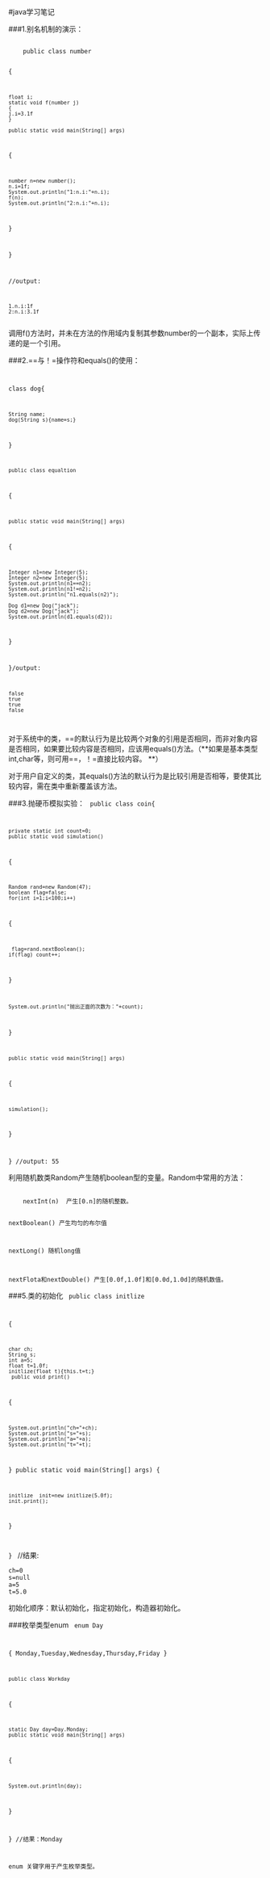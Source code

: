   
#java学习笔记

###1.别名机制的演示：

<code>
	public class number
  
{

  	float i;
   	static void f(number j)
	{	
	j.i=3.1f
	}

	public static void main(String[] args)
{

	number n=new number();
 	n.i=1f;
	System.out.println("1:n.i:"+n.i);
	f(n);
	System.out.println("2:n.i:"+n.i);
}

}


//output:
	
	1.n.i:1f
	2:n.i:3.1f
</code>
调用f()方法时，并未在方法的作用域内复制其参数number的一个副本，实际上传递的是一个引用。

###2.==与！=操作符和equals()的使用：
<code>

class dog{

	String name;
	dog(String s){name=s;}
	
}


	public class equaltion
{

	public static void main(String[] args)
  {

	Integer n1=new Integer(5);
	Integer n2=new Integer(5);
	System.out.println(n1==n2); 
	System.out.println(n1!=n2);  
	System.out.println("n1.equals(n2)");  

	Dog d1=new Dog("jack");
	Dog d2=new Dog("jack");
	System.out.println(d1.equals(d2));

}

}/output:
 
	false
	true
	true
	false

</code>

对于系统中的类，==的默认行为是比较两个对象的引用是否相同，而非对象内容是否相同，如果要比较内容是否相同，应该用equals()方法。（**如果是基本类型int,char等，则可用==，！=直接比较内容。
	**）

对于用户自定义的类，其equals()方法的默认行为是比较引用是否相等，要使其比较内容，需在类中重新覆盖该方法。

###3.抛硬币模拟实验：
<code>
	public class coin{
	
	private static int count=0;
	public static void simulation()
{
	

	Random rand=new Random(47);
	boolean flag=false;
    for(int i=1;i<100;i++)
{   
   
	 flag=rand.nextBoolean();
    if(flag) count++;
}

	System.out.println("抛出正面的次数为："+count);
}
	
	public static void main(String[] args)
{

	simulation();
}

}	 //output:
	55
</code>

利用随机数类Random产生随机boolean型的变量。Random中常用的方法：

<code>
	nextInt(n) 	产生[0.n]的随机整数。
	
nextBoolean()  产生均匀的布尔值

nextLong()  随机long值

nextFlota和nextDouble() 产生[0.0f,1.0f]和[0.0d,1.0d]的随机数值。
</code>

###5.类的初始化
<code>
	public class initlize

{

	char ch;
	String s;
  	int a=5;
  	float t=1.0f;
	initlize(float t){this.t=t;}
  	 public void print()
 {

	System.out.println("ch="+ch);
    System.out.println("s="+s);
	System.out.println("a="+a);	
	System.out.println("t="+t);
}
	public static void main(String[] args)
{

	initlize  init=new initlize(5.0f);
    init.print();
}

}
</code>
//结果:

	ch=0
	s=null
	a=5
	t=5.0
初始化顺序：默认初始化，指定初始化，构造器初始化。
    

###枚举类型enum
<code>
	 enum Day

{ Monday,Tuesday,Wednesday,Thursday,Friday }

	public class Workday

{
	
	static Day day=Day.Monday;
 	public static void main(String[] args)
{
	
	System.out.println(day);
}

}
//结果：Monday

enum 关键字用于产生枚举类型。
	




